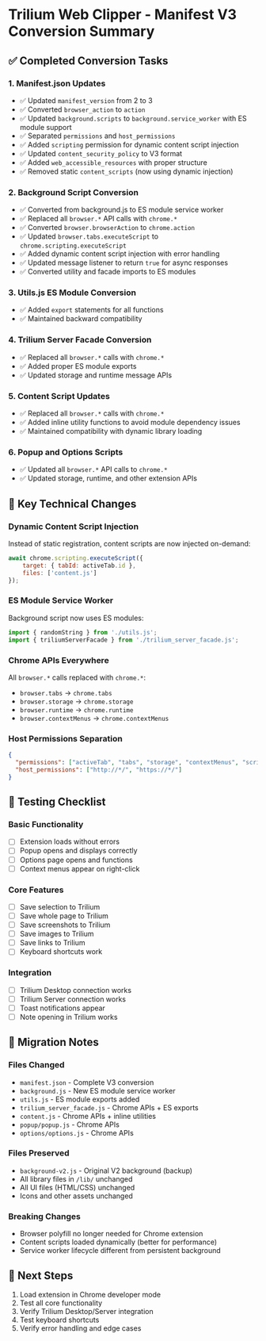 # Trilium Web Clipper - Manifest V3 Conversion Summary

## ✅ Completed Conversion Tasks

### 1. **Manifest.json Updates**
- ✅ Updated `manifest_version` from 2 to 3
- ✅ Converted `browser_action` to `action` 
- ✅ Updated `background.scripts` to `background.service_worker` with ES module support
- ✅ Separated `permissions` and `host_permissions`
- ✅ Added `scripting` permission for dynamic content script injection
- ✅ Updated `content_security_policy` to V3 format
- ✅ Added `web_accessible_resources` with proper structure
- ✅ Removed static `content_scripts` (now using dynamic injection)

### 2. **Background Script Conversion**
- ✅ Converted from background.js to ES module service worker
- ✅ Replaced all `browser.*` API calls with `chrome.*` 
- ✅ Converted `browser.browserAction` to `chrome.action`
- ✅ Updated `browser.tabs.executeScript` to `chrome.scripting.executeScript`
- ✅ Added dynamic content script injection with error handling
- ✅ Updated message listener to return `true` for async responses
- ✅ Converted utility and facade imports to ES modules

### 3. **Utils.js ES Module Conversion**
- ✅ Added `export` statements for all functions
- ✅ Maintained backward compatibility

### 4. **Trilium Server Facade Conversion** 
- ✅ Replaced all `browser.*` calls with `chrome.*`
- ✅ Added proper ES module exports
- ✅ Updated storage and runtime message APIs

### 5. **Content Script Updates**
- ✅ Replaced all `browser.*` calls with `chrome.*`
- ✅ Added inline utility functions to avoid module dependency issues
- ✅ Maintained compatibility with dynamic library loading

### 6. **Popup and Options Scripts**
- ✅ Updated all `browser.*` API calls to `chrome.*`
- ✅ Updated storage, runtime, and other extension APIs

## 🔧 Key Technical Changes

### Dynamic Content Script Injection
Instead of static registration, content scripts are now injected on-demand:
```javascript
await chrome.scripting.executeScript({
    target: { tabId: activeTab.id },
    files: ['content.js']
});
```

### ES Module Service Worker
Background script now uses ES modules:
```javascript
import { randomString } from './utils.js';
import { triliumServerFacade } from './trilium_server_facade.js';
```

### Chrome APIs Everywhere
All `browser.*` calls replaced with `chrome.*`:
- `browser.tabs` → `chrome.tabs`
- `browser.storage` → `chrome.storage` 
- `browser.runtime` → `chrome.runtime`
- `browser.contextMenus` → `chrome.contextMenus`

### Host Permissions Separation
```json
{
  "permissions": ["activeTab", "tabs", "storage", "contextMenus", "scripting"],
  "host_permissions": ["http://*/", "https://*/"]
}
```

## 🧪 Testing Checklist

### Basic Functionality
- [ ] Extension loads without errors
- [ ] Popup opens and displays correctly
- [ ] Options page opens and functions
- [ ] Context menus appear on right-click

### Core Features  
- [ ] Save selection to Trilium
- [ ] Save whole page to Trilium
- [ ] Save screenshots to Trilium
- [ ] Save images to Trilium
- [ ] Save links to Trilium
- [ ] Keyboard shortcuts work

### Integration
- [ ] Trilium Desktop connection works
- [ ] Trilium Server connection works
- [ ] Toast notifications appear
- [ ] Note opening in Trilium works

## 📝 Migration Notes

### Files Changed
- `manifest.json` - Complete V3 conversion
- `background.js` - New ES module service worker 
- `utils.js` - ES module exports added
- `trilium_server_facade.js` - Chrome APIs + ES exports
- `content.js` - Chrome APIs + inline utilities
- `popup/popup.js` - Chrome APIs
- `options/options.js` - Chrome APIs

### Files Preserved
- `background-v2.js` - Original V2 background (backup)
- All library files in `/lib/` unchanged
- All UI files (HTML/CSS) unchanged  
- Icons and other assets unchanged

### Breaking Changes
- Browser polyfill no longer needed for Chrome extension
- Content scripts loaded dynamically (better for performance)
- Service worker lifecycle different from persistent background

## 🚀 Next Steps
1. Load extension in Chrome developer mode
2. Test all core functionality 
3. Verify Trilium Desktop/Server integration
4. Test keyboard shortcuts
5. Verify error handling and edge cases